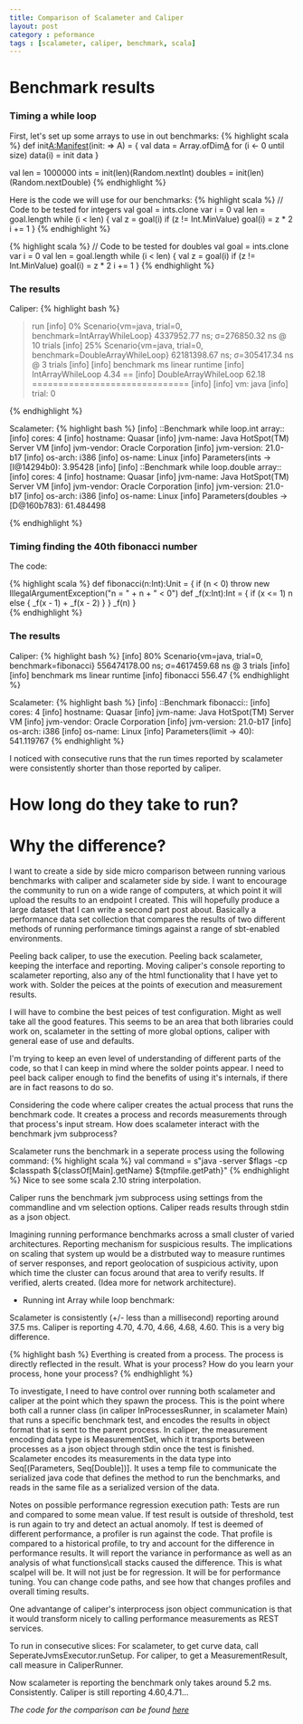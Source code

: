 ```yaml
---
title: Comparison of Scalameter and Caliper
layout: post
category : peformance
tags : [scalameter, caliper, benchmark, scala]
---
```


# Benchmark results

### Timing a while loop

First, let's set up some arrays to use in out benchmarks:
{% highlight scala %}
def init[A:Manifest](size:Int)(init: => A) = {
  val data = Array.ofDim[A](size)
  for (i <- 0 until size) data(i) = init
    data
  }

  val len = 1000000
  ints = init(len)(Random.nextInt)
  doubles = init(len)(Random.nextDouble)
{% endhighlight %}

Here is the code we will use for our benchmarks:
{% highlight scala %}
    // Code to be tested for integers
    val goal = ints.clone
    var i = 0
    val len = goal.length
    while (i < len) {
      val z = goal(i)
      if (z != Int.MinValue) goal(i) = z * 2
      i += 1
    }
{% endhighlight %}

{% highlight scala %}
    // Code to be tested for doubles
    val goal = ints.clone
    var i = 0
    val len = goal.length
    while (i < len) {
      val z = goal(i)
      if (z != Int.MinValue) goal(i) = z * 2
      i += 1
    }
{% endhighlight %}

### The results

Caliper:
{% highlight bash %}
> run
[info]  0% Scenario{vm=java, trial=0, benchmark=IntArrayWhileLoop} 4337952.77 ns; σ=276850.32 ns @ 10 trials
[info] 25% Scenario{vm=java, trial=0, benchmark=DoubleArrayWhileLoop} 62181398.67 ns; σ=305417.34 ns @ 3 trials
[info]
[info]            benchmark    ms linear runtime
[info]    IntArrayWhileLoop  4.34 ==
[info] DoubleArrayWhileLoop 62.18 ==============================
[info]
[info] vm: java
[info] trial: 0

{% endhighlight %}

Scalameter:
{% highlight bash %}
[info] ::Benchmark while loop.int array::
[info] cores: 4
[info] hostname: Quasar
[info] jvm-name: Java HotSpot(TM) Server VM
[info] jvm-vendor: Oracle Corporation
[info] jvm-version: 21.0-b17
[info] os-arch: i386
[info] os-name: Linux
[info] Parameters(ints -> [I@14294b0): 3.95428
[info]
[info] ::Benchmark while loop.double array::
[info] cores: 4
[info] hostname: Quasar
[info] jvm-name: Java HotSpot(TM) Server VM
[info] jvm-vendor: Oracle Corporation
[info] jvm-version: 21.0-b17
[info] os-arch: i386
[info] os-name: Linux
[info] Parameters(doubles -> [D@160b783): 61.484498

{% endhighlight %}

### Timing finding the 40th fibonacci number

The code:

{% highlight scala %}
def fibonacci(n:Int):Unit = {
  if (n < 0) throw new IllegalArgumentException("n = " + n + " < 0")
  def _f(x:Int):Int = {
    if (x <= 1) n else { _f(x - 1) + _f(x - 2) }
  }
  _f(n)
}                          
{% endhighlight %}

### The results
Caliper:
{% highlight bash %}
[info] 80% Scenario{vm=java, trial=0, benchmark=fibonacci} 556474178.00 ns; σ=4617459.68 ns @ 3 trials
[info] 
[info]            benchmark     ms linear runtime
[info]            fibonacci 556.47 
{% endhighlight %}


Scalameter:
{% highlight bash %}
[info] ::Benchmark fibonacci::
[info] cores: 4
[info] hostname: Quasar
[info] jvm-name: Java HotSpot(TM) Server VM
[info] jvm-vendor: Oracle Corporation
[info] jvm-version: 21.0-b17
[info] os-arch: i386
[info] os-name: Linux
[info] Parameters(limit -> 40): 541.119767
{% endhighlight %}




I noticed with consecutive runs that the run times reported by scalameter were consistently shorter than those reported by caliper.


# How long do they take to run?

# Why the difference?


I want to create a side by side micro comparison between running various benchmarks with caliper and scalameter side by side. I want to encourage the community to run on a wide range of computers, at which point it will upload the results to an endpoint I created. This will hopefully produce a large dataset that I can write a second part post about. Basically a performance data set collection that compares the results of two different methods of running performance timings against a range of sbt-enabled environments.

Peeling back caliper, to use the execution. Peeling back scalameter, keeping the interface and reporting. Moving caliper's console reporting to scalameter reporting, also any of the html functionality that I have yet to work with. Solder the peices at the points of execution and measurement results.

I will have to combine the best peices of test configuration. Might as well take all the good features. This seems to be an area that both libraries could work on, scalameter in the setting of more global options, caliper with general ease of use and defaults. 

I'm trying to keep an even level of understanding of different parts of the code, so that I can keep in mind where the solder points appear. I need to peel back caliper enough to find the benefits of using it's internals, if there are in fact reasons to do so.

Considering the code where caliper creates the actual process that runs the benchmark code. It creates a process and records measurements through that process's input stream. How does scalameter interact with the benchmark jvm subprocess?

Scalameter runs the benchmark in a seperate process using the following command:
{% highlight scala %}
val command = s"java -server $flags -cp $classpath ${classOf[Main].getName} ${tmpfile.getPath}"
{% endhighlight %}
Nice to see some scala 2.10 string interpolation.

Caliper runs the benchmark jvm subprocess using settings from the commandline and vm selection options.
Caliper reads results through stdin as a json object.

Imagining running performance benchmarks across a small cluster of varied architectures. Reporting mechanism for suspicious results. The implications on scaling that system up would be a distrbuted way to measure runtimes of server responses, and report geolocation of suspicious activity, upon which time the cluster can focus around that area to verify results. If verified, alerts created. (Idea more for network architecture). 

- Running int Array while loop benchmark:

Scalameter is consistently (+/- less than a millisecond) reporting around 37.5 ms. Caliper is reporting 4.70, 4.70, 4.66, 4.68, 4.60. This is a very big difference. 

{% highlight bash %}
Everthing is created from a process. The process is directly reflected in the result. What is your process? How do you learn your process, hone your process?
{% endhighlight %}

To investigate, I need to have control over running both scalameter and caliper at the point which they spawn the process. This is the point where both call a runner class (in caliper InProcessesRunner, in scalameter Main) that runs a specific benchmark test, and encodes the results in object format that is sent to the parent process. In caliper, the measurement encoding data type is MeasurementSet, which it transports between processes as a json object through stdin once the test is finished. Scalameter encodes its measurements in the data type into Seq[(Parameters, Seq[Double])]. It uses a temp file to communicate the serialized java code that defines the method to run the benchmarks, and reads in the same file as a serialized version of the data. 

Notes on possible performance regression execution path: Tests are run and compared to some mean value. If test result is outside of threshold, test is run again to try and detect an actual anomoly. If test is deemed of different performance, a profiler is run against the code. That profile is compared to a historical profile, to try and account for the difference in performance results. It will report the variance in performance as well as an analysis of what functions\call stacks caused the difference. This is what scalpel will be. It will not just be for regression. It will be for performance tuning. You can change code paths, and see how that changes profiles and overall timing results.

One advantange of caliper's interprocess json object communication is that it would transform nicely to calling performance measurements as REST services.

To run in consecutive slices:
  For scalameter, to get curve data, call SeperateJvmsExecutor.runSetup.
  For caliper, to get a MeasurementResult, call measure in CaliperRunner.
  
Now scalameter is reporting the benchmark only takes around 5.2 ms. Consistently.
Caliper is still reporting 4.60,4.71...


*The code for the comparison can be found [here](http://github.com/lossyrob/scalameter-caliper)*



